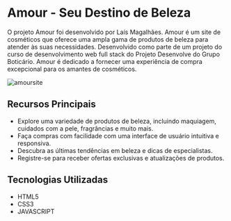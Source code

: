 # Amour - Seu Destino de Beleza 


O projeto Amour foi desenvolvido por Laís Magalhães. Amour é um site de cosméticos que oferece uma ampla gama de produtos de beleza para atender às suas necessidades. Desenvolvido como parte de um projeto do curso de desenvolvimento web  full stack do Projeto Desenvolve do Grupo Boticário. 
Amour é dedicado a fornecer uma experiência de compra excepcional para os amantes de cosméticos.


![amoursite](https://github.com/Laismagga/amour-cosmeticos/assets/109549449/9e4304cd-dbc7-4fd9-abdc-68f9fdab9caa)


## Recursos Principais

- Explore uma variedade de produtos de beleza, incluindo maquiagem, cuidados com a pele, fragrâncias e muito mais.
- Faça compras com facilidade com uma interface de usuário intuitiva e responsiva.
- Descubra as últimas tendências em beleza e dicas de especialistas.
- Registre-se para receber ofertas exclusivas e atualizações de produtos.

## Tecnologias Utilizadas

- HTML5
- CSS3
- JAVASCRIPT
